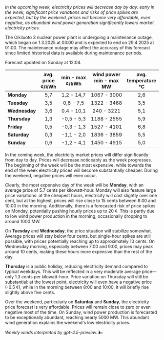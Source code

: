 *In the upcoming week, electricity prices will decrease day by day: early in the week, significant price variations and risks of price spikes are expected, but by the weekend, prices will become very affordable, even negative, as abundant wind power generation significantly lowers market electricity prices.*

The Olkiluoto 3 nuclear power plant is undergoing a maintenance outage, which began on 1.3.2025 at 03:00 and is expected to end on 29.4.2025 at 01:00. The maintenance outage may affect the accuracy of this forecast since limited historical data is available during maintenance periods.

Forecast updated on Sunday at 12:04.

|              | avg.<br>price<br>¢/kWh | min - max<br>¢/kWh | wind power<br>min - max<br>MW | avg.<br>temperature<br>°C |
|:-------------|:----------------:|:----------------:|:-------------------:|:-----------------:|
| **Monday**   |       5,7        |     1,2 - 14,7   |    1067 - 3000      |        2,6        |
| **Tuesday**  |       3,5        |     0,6 - 7,5    |    1322 - 3468      |        3,5        |
| **Wednesday**|       3,6        |     0,4 - 10,1   |     240 - 3221      |        5,1        |
| **Thursday** |       1,3        |    -0,5 - 5,3    |    1188 - 2555      |        5,9        |
| **Friday**   |       0,5        |    -0,3 - 1,3    |    1527 - 4101      |        6,8        |
| **Saturday** |       0,3        |    -1,1 - 2,0    |    1836 - 3859      |        5,5        |
| **Sunday**   |       0,6        |    -1,2 - 4,1    |    1450 - 4915      |        5,0        |

In the coming week, the electricity market prices will differ significantly from day to day. Prices will decrease noticeably as the week progresses. The beginning of the week will be the most expensive, while towards the end of the week electricity prices will become substantially cheaper. During the weekend, negative prices will even occur.

Clearly, the most expensive day of the week will be **Monday**, with an average price of 5.7 cents per kilowatt-hour. Monday will also feature large price variations: at the cheapest hours, electricity will cost slightly over one cent, but at the highest, prices will rise close to 15 cents between 8:00 and 10:00 in the morning. Additionally, there is a forecasted risk of price spikes on Monday, potentially pushing hourly prices up to 20 ¢. This is partly due to low wind power production in the morning, occasionally dropping to around 1000 MW.

On **Tuesday** and **Wednesday**, the price situation will stabilize somewhat. Average prices will stay below four cents, but single-hour spikes are still possible, with prices potentially reaching up to approximately 10 cents. On Wednesday morning, especially between 7:00 and 9:00, prices may peak around 10 cents, making these hours more expensive than the rest of the day.

**Thursday** is a public holiday, reducing electricity demand compared to typical weekdays. This will be reflected in a very moderate average price—only 1.3 cents per kilowatt-hour. Price variation on Thursday will still be substantial: at the lowest point, electricity will even have a negative price (-0.5 ¢), while in the morning between 8:00 and 10:00, it will briefly rise slightly above five cents.

Over the weekend, particularly on **Saturday** and **Sunday**, the electricity price forecast is very affordable. Prices will remain close to zero or even negative most of the time. On Sunday, wind power production is forecasted to be exceptionally abundant, reaching nearly 5000 MW. This abundant wind generation explains the weekend's low electricity prices.

*Weekly winds interpreted by gpt-4.5-preview.* 🌬️
